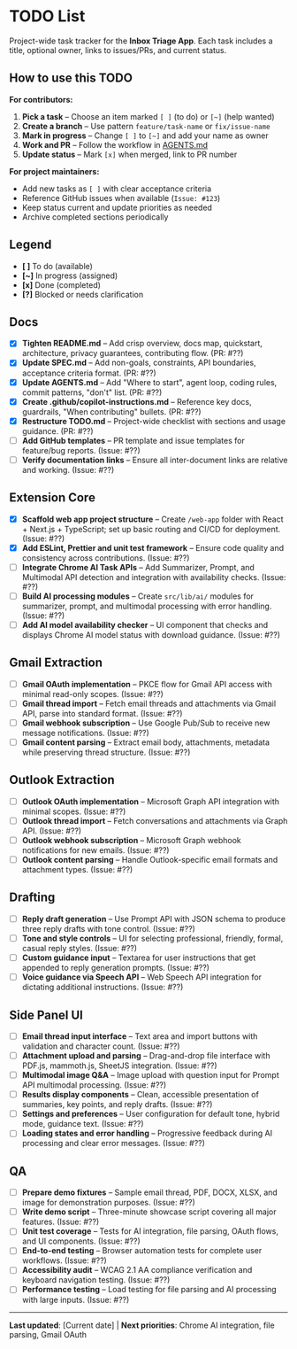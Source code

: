 # TODO List

Project-wide task tracker for the **Inbox Triage App**. Each task includes a title, optional owner, links to issues/PRs, and current status.

## How to use this TODO

**For contributors:**
1. **Pick a task** – Choose an item marked `[ ]` (to do) or `[~]` (help wanted)  
2. **Create a branch** – Use pattern `feature/task-name` or `fix/issue-name`
3. **Mark in progress** – Change `[ ]` to `[~]` and add your name as owner
4. **Work and PR** – Follow the workflow in [AGENTS.md](AGENTS.md)
5. **Update status** – Mark `[x]` when merged, link to PR number

**For project maintainers:**
- Add new tasks as `[ ]` with clear acceptance criteria
- Reference GitHub issues when available (`Issue: #123`)
- Keep status current and update priorities as needed
- Archive completed sections periodically

## Legend
- **[ ]** To do (available)
- **[~]** In progress (assigned)  
- **[x]** Done (completed)
- **[?]** Blocked or needs clarification

## Docs

- [x] **Tighten README.md** – Add crisp overview, docs map, quickstart, architecture, privacy guarantees, contributing flow. (PR: #??)
- [x] **Update SPEC.md** – Add non-goals, constraints, API boundaries, acceptance criteria format. (PR: #??)
- [x] **Update AGENTS.md** – Add "Where to start", agent loop, coding rules, commit patterns, "don't" list. (PR: #??)
- [x] **Create .github/copilot-instructions.md** – Reference key docs, guardrails, "When contributing" bullets. (PR: #??)
- [x] **Restructure TODO.md** – Project-wide checklist with sections and usage guidance. (PR: #??)
- [ ] **Add GitHub templates** – PR template and issue templates for feature/bug reports. (Issue: #??)
- [ ] **Verify documentation links** – Ensure all inter-document links are relative and working. (Issue: #??)

## Extension Core

- [x] **Scaffold web app project structure** – Create `/web-app` folder with React + Next.js + TypeScript; set up basic routing and CI/CD for deployment. (Issue: #??)
- [x] **Add ESLint, Prettier and unit test framework** – Ensure code quality and consistency across contributions. (Issue: #??)
- [ ] **Integrate Chrome AI Task APIs** – Add Summarizer, Prompt, and Multimodal API detection and integration with availability checks. (Issue: #??)
- [ ] **Build AI processing modules** – Create `src/lib/ai/` modules for summarizer, prompt, and multimodal processing with error handling. (Issue: #??)
- [ ] **Add AI model availability checker** – UI component that checks and displays Chrome AI model status with download guidance. (Issue: #??)

## Gmail Extraction

- [ ] **Gmail OAuth implementation** – PKCE flow for Gmail API access with minimal read-only scopes. (Issue: #??)
- [ ] **Gmail thread import** – Fetch email threads and attachments via Gmail API, parse into standard format. (Issue: #??)  
- [ ] **Gmail webhook subscription** – Use Google Pub/Sub to receive new message notifications. (Issue: #??)
- [ ] **Gmail content parsing** – Extract email body, attachments, metadata while preserving thread structure. (Issue: #??)

## Outlook Extraction  

- [ ] **Outlook OAuth implementation** – Microsoft Graph API integration with minimal scopes. (Issue: #??)
- [ ] **Outlook thread import** – Fetch conversations and attachments via Graph API. (Issue: #??)
- [ ] **Outlook webhook subscription** – Microsoft Graph webhook notifications for new emails. (Issue: #??)
- [ ] **Outlook content parsing** – Handle Outlook-specific email formats and attachment types. (Issue: #??)

## Drafting

- [ ] **Reply draft generation** – Use Prompt API with JSON schema to produce three reply drafts with tone control. (Issue: #??)
- [ ] **Tone and style controls** – UI for selecting professional, friendly, formal, casual reply styles. (Issue: #??)
- [ ] **Custom guidance input** – Textarea for user instructions that get appended to reply generation prompts. (Issue: #??)
- [ ] **Voice guidance via Speech API** – Web Speech API integration for dictating additional instructions. (Issue: #??)

## Side Panel UI

- [ ] **Email thread input interface** – Text area and import buttons with validation and character count. (Issue: #??)
- [ ] **Attachment upload and parsing** – Drag-and-drop file interface with PDF.js, mammoth.js, SheetJS integration. (Issue: #??)
- [ ] **Multimodal image Q&A** – Image upload with question input for Prompt API multimodal processing. (Issue: #??)
- [ ] **Results display components** – Clean, accessible presentation of summaries, key points, and reply drafts. (Issue: #??)
- [ ] **Settings and preferences** – User configuration for default tone, hybrid mode, guidance text. (Issue: #??)
- [ ] **Loading states and error handling** – Progressive feedback during AI processing and clear error messages. (Issue: #??)

## QA

- [ ] **Prepare demo fixtures** – Sample email thread, PDF, DOCX, XLSX, and image for demonstration purposes. (Issue: #??)
- [ ] **Write demo script** – Three-minute showcase script covering all major features. (Issue: #??)
- [ ] **Unit test coverage** – Tests for AI integration, file parsing, OAuth flows, and UI components. (Issue: #??)
- [ ] **End-to-end testing** – Browser automation tests for complete user workflows. (Issue: #??)
- [ ] **Accessibility audit** – WCAG 2.1 AA compliance verification and keyboard navigation testing. (Issue: #??)
- [ ] **Performance testing** – Load testing for file parsing and AI processing with large inputs. (Issue: #??)

---

**Last updated**: [Current date] | **Next priorities**: Chrome AI integration, file parsing, Gmail OAuth